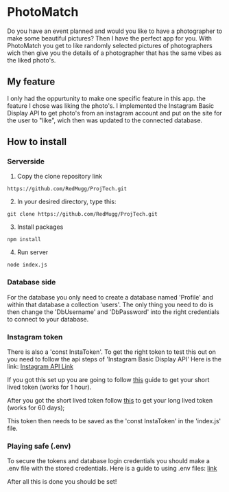 # PhotoMatch
Do you have an event planned and would you like to have a photographer to make some beautiful pictures?
Then I have the perfect app for you. With PhotoMatch you get to like randomly selected pictures of photographers wich then give you the details of a photographer that has the same vibes as the liked photo's.


## My feature
I only had the oppurtunity to make one specific feature in this app. the feature I chose was liking the photo's.
I implemented the Instagram Basic Display API to get photo's from an instagram account and put on the site for the user to "like", wich then was updated to the connected database.


## How to install

### Serverside
1. Copy the clone repository link
```
https://github.com/RedMugg/ProjTech.git
```
2. In your desired directory, type this:
```console
git clone https://github.com/RedMugg/ProjTech.git
```
3. Install packages
```console
npm install
```
4. Run server
```console
node index.js
```
### Database side
For the database you only need to create a database named 'Profile' and within that database a collection 'users'.
The only thing you need to do is then change the 'DbUsername' and 'DbPassword' into the right credentials to connect to your database.

### Instagram token
There is also a 'const InstaToken'. To get the right token to test this out on you need to follow the api steps of 'Instagram Basic Display API'
Here is the link: [Instagram API Link](https://developers.facebook.com/docs/instagram-basic-display-api/getting-started)

If you got this set up you are going to follow [this](https://developers.facebook.com/docs/instagram-basic-display-api/guides/getting-access-tokens-and-permissions) guide to get your short lived token (works for 1 hour).

After you got the short lived token follow [this](https://developers.facebook.com/docs/instagram-basic-display-api/guides/long-lived-access-tokens) to get your long lived token (works for 60 days);

This token then needs to be saved as the 'const InstaToken' in the 'index.js' file.

### Playing safe (.env)
To secure the tokens and database login credentials you should make a .env file with the stored credentials.
Here is a guide to using .env files: [link](https://www.npmjs.com/package/dotenv)

After all this is done you should be set! 
